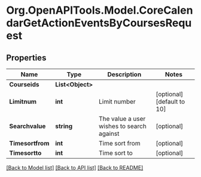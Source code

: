 # Org.OpenAPITools.Model.CoreCalendarGetActionEventsByCoursesRequest

## Properties

Name | Type | Description | Notes
------------ | ------------- | ------------- | -------------
**Courseids** | **List&lt;Object&gt;** |  | 
**Limitnum** | **int** | Limit number | [optional] [default to 10]
**Searchvalue** | **string** | The value a user wishes to search against | [optional] 
**Timesortfrom** | **int** | Time sort from | [optional] 
**Timesortto** | **int** | Time sort to | [optional] 

[[Back to Model list]](../README.md#documentation-for-models) [[Back to API list]](../README.md#documentation-for-api-endpoints) [[Back to README]](../README.md)

